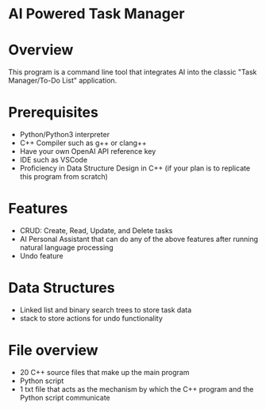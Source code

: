# AI Powered Task Manager

# Overview
This program is a command line tool that integrates AI into the classic "Task Manager/To-Do List" application. 

# Prerequisites
- Python/Python3 interpreter
- C++ Compiler such as g++ or clang++
- Have your own OpenAI API reference key
- IDE such as VSCode
- Proficiency in Data Structure Design in C++ (if your plan is to replicate this program from scratch)

# Features
- CRUD: Create, Read, Update, and Delete tasks
- AI Personal Assistant that can do any of the above features after running natural language processing
- Undo feature

# Data Structures
- Linked list and binary search trees to store task data
- stack to store actions for undo functionality

# File overview
- 20 C++ source files that make up the main program
- Python script
- 1 txt file that acts as the mechanism by which the C++ program and the Python script communicate

